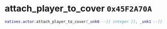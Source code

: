 # attach_player_to_cover `0x45F2A70A`

```lua
natives.actor.attach_player_to_cover(_unk0 --[[ integer ]], _unk1 --[[ integer ]], _unk2 --[[ integer ]])
```